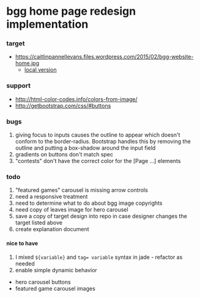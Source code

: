 # bgg home page redesign implementation
### target

- https://caitlinpannellevans.files.wordpress.com/2015/02/bgg-website-home.jpg
  - [local version](bgg-website-home.jpg)

### support

- http://html-color-codes.info/colors-from-image/
- http://getbootstrap.com/css/#buttons


### bugs

1. giving focus to inputs causes the outline to appear which doesn't conform to the border-radius.  Bootstrap handles this by removing the outline and putting a box-shadow around the input field
2. gradients on buttons don't match spec
3. "contests" don't have the correct color for the [Page ...] elements

### todo
1. "featured games" carousel is missing arrow controls
2. need a responsive treatment
3. need to determine what to do about bgg image copyrights
4. need copy of leaves image for hero carousel
5. save a copy of target design into repo in case designer changes the target listed above
6. create explanation document


#### nice to have
1. I mixed `${variable}` and `tag= variable` syntax in jade - refactor as needed
2. enable simple dynamic behavior
  * hero carousel buttons
  * featured game carousel images
